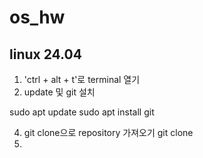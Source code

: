 # os_hw
## linux 24.04 

1. 'ctrl + alt + t'로 terminal 열기
2. update 및 git 설치

  sudo apt update
  sudo apt install git
  
4. git clone으로 repository 가져오기
  git clone 
5. 
